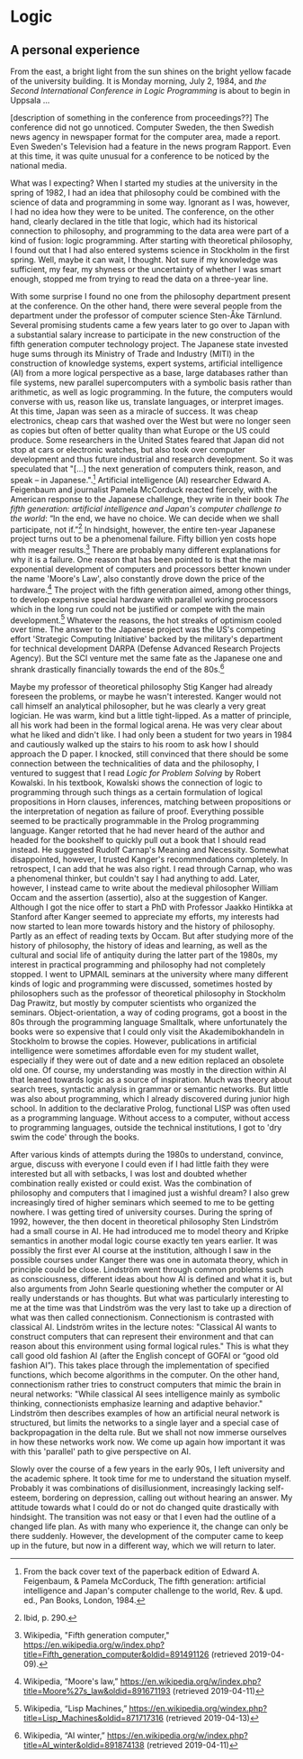 
# Logic


## A personal experience

From the east, a bright light from the sun shines on the bright yellow facade
of the university building. It is Monday morning, July 2, 1984, and *the Second
International Conference in Logic Programming* is about to begin in Uppsala ...

[description of something in the conference from proceedings??] The conference did not go unnoticed. Computer Sweden, the then Swedish news agency in newspaper format for the computer area, made a report. Even Sweden's Television had a feature in the news program Rapport. Even at this time, it was quite unusual for a conference to be noticed by the national media.

What was I expecting? When I started my studies at the university in the
spring of 1982, I had an idea that philosophy could be combined with the
science of data and programming in some way. Ignorant as I was, however,
I had no idea how they were to be united. The conference, on the other hand,
clearly declared in the title that logic, which had its historical connection
to philosophy, and programming to the data area were part of a kind of fusion:
logic programming. After starting with theoretical philosophy, I found out
that I had also entered systems science in Stockholm in the first spring.
Well, maybe it can wait, I thought. Not sure if my knowledge was sufficient,
my fear, my shyness or the uncertainty of whether I was smart enough, stopped
me from trying to read the data on a three-year line.

With some surprise I found no one from the philosophy department present at
the conference. On the other hand, there were several people from the department
under the professor of computer science Sten-Åke Tärnlund. Several promising
students came a few years later to go over to Japan with a substantial salary
increase to participate in the new construction of the fifth generation computer
technology project. The Japanese state invested huge sums through its Ministry
of Trade and Industry (MITI) in the construction of knowledge systems, expert
systems, artificial intelligence (AI) from a more logical perspective as a base,
large databases rather than file systems, new parallel supercomputers with a
symbolic basis rather than arithmetic, as well as logic programming. In the
future, the computers would converse with us, reason like us, translate languages,
or interpret images. At this time, Japan was seen as a miracle of success. It was
cheap electronics, cheap cars that washed over the West but were no longer seen
as copies but often of better quality than what Europe or the US could produce.
Some researchers in the United States feared that Japan did not stop at cars or
electronic watches, but also took over computer development and thus future
industrial and research development. So it was speculated that "[...] the next
generation of computers think, reason, and speak – in Japanese.".[^1]
Artificial intelligence (AI) researcher Edward A. Feigenbaum and journalist
Pamela McCorduck reacted fiercely, with the American response to the Japanese
challenge, they write in their book *The fifth generation: artificial intelligence
and Japan's computer challenge to the world*: “In the end, we have no choice. We
can decide when we shall participate, not if.”[^2] In hindsight, however, the entire
ten-year Japanese project turns out to be a phenomenal failure. Fifty billion yen
costs hope with meager results.[^3] There are probably many different explanations
for why it is a failure. One reason that has been pointed to is that the main
exponential development of computers and processors better known under the name
'Moore's Law', also constantly drove down the price of the hardware.[^4] The project
with the fifth generation aimed, among other things, to develop expensive special
hardware with parallel working processors which in the long run could not be
justified or compete with the main development.[^5] Whatever the reasons, the hot
streaks of optimism cooled over time. The answer to the Japanese project was the
US's competing effort 'Strategic Computing Initiative' backed by the military's
department for technical development DARPA (Defense Advanced Research Projects
Agency). But the SCI venture met the same fate as the Japanese one and shrank
drastically financially towards the end of the 80s.[^6]

[^1]: From the back cover text of the paperback edition of Edward A. Feigenbaum,
& Pamela McCorduck, The fifth generation: artificial intelligence and Japan's
computer challenge to the world, Rev. & upd. ed., Pan Books, London, 1984.

[^2]: Ibid, p. 290.

[^3]: Wikipedia, "Fifth generation computer,"
https://en.wikipedia.org/w/index.php?title=Fifth_generation_computer&oldid=891491126
(retrieved 2019-04-09).

[^4]: Wikipedia, “Moore's law,”
https://en.wikipedia.org/w/index.php?title=Moore%27s_law&oldid=891671193
(retrieved 2019-04-11)

[^5]: Wikipedia, “Lisp Machines,”
https://en.wikipedia.org/windex.php?title=Lisp_Machines&oldid=871717316
(retrieved 2019-04-13)

[^6]: Wikipedia, “AI winter,”
https://en.wikipedia.org/w/index.php?title=AI_winter&oldid=891874138
(retrieved 2019-04-11)


Maybe my professor of theoretical philosophy Stig Kanger had already foreseen
the problems, or maybe he wasn't interested. Kanger would not call himself an
analytical philosopher, but he was clearly a very great logician. He was warm,
kind but a little tight-lipped. As a matter of principle, all his work had been
in the formal logical arena. He was very clear about what he liked and
didn't like. I had only been a student for two years in 1984 and cautiously
walked up the stairs to his room to ask how I should approach the D paper.
I knocked, still convinced that there should be some connection between the
technicalities of data and the philosophy, I ventured to suggest that I read
*Logic for Problem Solving* by Robert Kowalski. In his textbook, Kowalski
shows the connection of logic to programming through such things as a
certain formulation of logical propositions in Horn clauses, inferences,
matching between propositions or the interpretation of negation as failure
of proof. Everything possible seemed to be practically programmable in the
Prolog programming language. Kanger retorted that he had never heard of the
author and headed for the bookshelf to quickly pull out a book that I should
read instead. He suggested Rudolf Carnap's Meaning and Necessity. Somewhat
disappointed, however, I trusted Kanger's recommendations completely.
In retrospect, I can add that he was also right. I read through Carnap,
who was a phenomenal thinker, but couldn't say I had anything to add.
Later, however, I instead came to write about the medieval philosopher
William Occam and the assertion (assertio), also at the suggestion of Kanger.
Although I got the nice offer to start a PhD with Professor Jaakko Hintikka
at Stanford after Kanger seemed to appreciate my efforts, my interests had
now started to lean more towards history and the history of philosophy.
Partly as an effect of reading texts by Occam. But after studying more of
the history of philosophy, the history of ideas and learning, as well as the
cultural and social life of antiquity during the latter part of the 1980s,
my interest in practical programming and philosophy had not completely
stopped. I went to UPMAIL seminars at the university where many different
kinds of logic and programming were discussed, sometimes hosted by philosophers
such as the professor of theoretical philosophy in Stockholm Dag Prawitz,
but mostly by computer scientists who organized the seminars. Object-orientation,
a way of coding programs, got a boost in the 80s through the programming language
Smalltalk, where unfortunately the books were so expensive that I could only visit the Akademibokhandeln in Stockholm to browse the copies. However, publications in
artificial intelligence were sometimes affordable even for my student wallet,
especially if they were out of date and a new edition replaced an obsolete old one.
Of course, my understanding was mostly in the direction within AI that leaned towards
logic as a source of inspiration. Much was theory about search trees, syntactic
analysis in grammar or semantic networks. But little was also about programming,
which I already discovered during junior high school. In addition to the declarative
Prolog, functional LISP was often used as a programming language. Without access to
a computer, without access to programming languages, outside the technical
institutions, I got to 'dry swim the code' through the books.

After various kinds of attempts during the 1980s to understand, convince, argue,
discuss with everyone I could even if I had little faith they were interested but
all with setbacks, I was lost and doubted whether combination really existed or
could exist. Was the combination of philosophy and computers that I imagined just
a wishful dream? I also grew increasingly tired of higher seminars which seemed to
me to be getting nowhere. I was getting tired of university courses. During the
spring of 1992, however, the then docent in theoretical philosophy Sten Lindström
had a small course in AI. He had introduced me to model theory and Kripke semantics
in another modal logic course exactly ten years earlier. It was possibly the first
ever AI course at the institution, although I saw in the possible courses under
Kanger there was one in automata theory, which in principle could be close.
Lindström went through common problems such as consciousness, different ideas
about how AI is defined and what it is, but also arguments from John Searle
questioning whether the computer or AI really understands or has thoughts.
But what was particularly interesting to me at the time was that Lindström
was the very last to take up a direction of what was then called connectionism.
Connectionism is contrasted with classical AI. Lindström writes in the lecture
notes: "Classical AI wants to construct computers that can represent their
environment and that can reason about this environment using formal logical rules."
This is what they call good old fashion AI (after the English concept of GOFAI or
“good old fashion AI”). This takes place through the implementation of specified
functions, which become algorithms in the computer. On the other hand, connectionism
rather tries to construct computers that mimic the brain in neural networks:
"While classical AI sees intelligence mainly as symbolic thinking, connectionists
emphasize learning and adaptive behavior." Lindström then describes examples of
how an artificial neural network is structured, but limits the networks to a
single layer and a special case of backpropagation in the delta rule. But we
shall not now immerse ourselves in how these networks work now. We come up
again how important it was with this 'parallel' path to give perspective on AI.

Slowly over the course of a few years in the early 90s, I left university and
the academic sphere. It took time for me to understand the situation myself.
Probably it was combinations of disillusionment, increasingly lacking self-esteem,
bordering on depression, calling out without hearing an answer. My attitude towards
what I could do or not do changed quite drastically with hindsight. The transition
was not easy or that I even had the outline of a changed life plan. As with many
who experience it, the change can only be there suddenly. However, the development
of the computer came to keep up in the future, but now in a different way, which
we will return to later.
